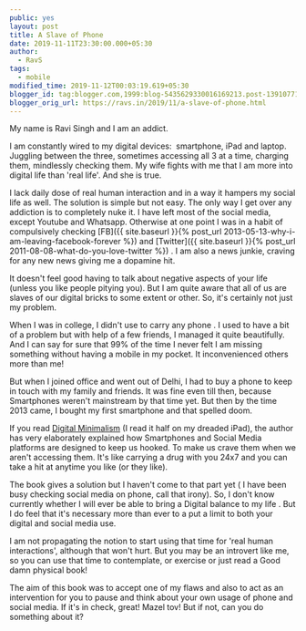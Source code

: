 ```yaml
---
public: yes
layout: post
title: A Slave of Phone
date: 2019-11-11T23:30:00.000+05:30
author:
  - RavS
tags:
  - mobile
modified_time: 2019-11-12T00:03:19.619+05:30
blogger_id: tag:blogger.com,1999:blog-5435629330016169213.post-1391077199079216626
blogger_orig_url: https://ravs.in/2019/11/a-slave-of-phone.html
---
```


My name is Ravi Singh and I am an addict.

I am constantly wired to my digital devices:  smartphone, iPad and laptop. Juggling between the three, sometimes accessing all 3 at a time, charging them, mindlessly checking them. My wife fights with me that I am more into digital life than 'real life'. And she is true.

I lack daily dose of real human interaction and in a way it hampers my social life as well. The solution is simple but not easy. The only way I get over any addiction is to completely nuke it. I have left most of the social media, except Youtube and Whatsapp. Otherwise at one point I was in a habit of compulsively checking [FB]({{ site.baseurl }}{% post_url 2013-05-13-why-i-am-leaving-facebook-forever %}) and [Twitter]({{ site.baseurl }}{% post_url 2011-08-08-what-do-you-love-twitter %}) . I am also a news junkie, craving for any new news giving me a dopamine hit.

It doesn't feel good having to talk about negative aspects of your life (unless you like people pitying you). But I am quite aware that all of us are slaves of our digital bricks to some extent or other. So, it's certainly not just my problem. 

When I was in college, I didn't use to carry any phone . I used to have a bit of a problem but with help of a few friends, I managed it quite beautifully. And I can say for sure that 99% of the time I never felt I am missing something without having a mobile in my pocket. It inconvenienced others more than me!

But when I joined office and went out of Delhi, I had to buy a phone to keep in touch with my family and friends. It was fine even till then, because Smartphones weren't mainstream by that time yet. But then by the time 2013 came, I bought my first smartphone and that spelled doom.

If you read [Digital Minimalism](https://www.amazon.in/Digital-Minimalism-Choosing-Focused-Noisy/dp/0525536515) (I read it half on my dreaded iPad), the author has very elaborately explained how Smartphones and Social Media platforms are designed to keep us hooked. To make us crave them when we aren't accessing them. It's like carrying a drug with you 24x7 and you can take a hit at anytime you like (or they like).

The book gives a solution but I haven't come to that part yet ( I have been busy checking social media on phone, call that irony). So, I don't know currently whether I will ever be able to bring a Digital balance to my life . But I do feel that it's necessary more than ever to a put a limit to both your digital and social media use. 

I am not propagating the notion to start using that time for 'real human interactions', although that won't hurt. But you may be an introvert like me, so you can use that time to contemplate, or exercise or just read a Good damn physical book!

The aim of this book was to accept one of my flaws and also to act as an intervention for you to pause and think about your own usage of phone and social media. If it's in check, great! Mazel tov! But if not, can you do something about it?
